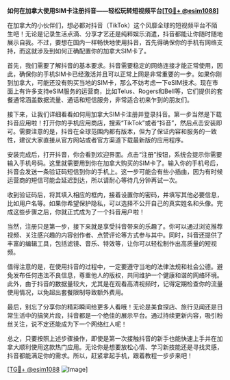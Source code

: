 **如何在加拿大使用SIM卡注册抖音——轻松玩转短视频平台[[TG💪+ @esim1088](https://t.me/s/esim1088)]**

在加拿大的小伙伴们，想必都对抖音（TikTok）这个风靡全球的短视频平台不陌生吧！无论是记录生活点滴、分享才艺还是纯粹娱乐消遣，抖音都能让你随时随地展示自我。不过，要想在国内一样畅快地使用抖音，首先得确保你的手机有网络支持，而这就涉及到如何正确配置你的加拿大SIM卡了。

首先，我们需要了解抖音的基本要求。抖音需要稳定的网络连接才能正常使用，因此，确保你的手机SIM卡已经激活并且可以正常上网是非常重要的一步。如果你刚到加拿大，可能还没有购买当地的SIM卡，那么不妨考虑一下eSIM技术。现在市面上有许多支持eSIM服务的运营商，比如Telus、Rogers和Bell等，它们提供的套餐通常涵盖数据流量、通话和短信服务，非常适合初来乍到的朋友们。

接下来，让我们详细看看如何用加拿大SIM卡注册并登录抖音。第一步当然是下载抖音应用啦！打开你的手机应用商店，搜索“TikTok”或者“抖音”，然后点击安装即可。需要注意的是，抖音在全球范围内都有版本，但为了保证内容和服务的一致性，建议大家直接从官方网站或者官方渠道下载最新版的应用程序。

安装完成后，打开抖音，你会看到欢迎界面。点击“注册”按钮，系统会提示你需要输入手机号码。这里就需要用到你在加拿大购买的SIM卡了。输入你的手机号后，抖音会发送一条验证码短信到你的手机上。这一步可能会有些小插曲，因为有时候运营商的短信可能会延迟到达，所以请耐心等待几分钟再试一次。

收到验证码后，将其填入相应的框内，接着设置你的密码，并填写其他必要信息，比如用户名等。如果你希望保护隐私，可以选择不公开自己的真实姓名和头像。完成这些步骤之后，你就正式成为了一个抖音用户啦！

当然，注册只是第一步，接下来就是享受抖音带来的乐趣了。你可以通过浏览推荐视频、关注感兴趣的内容创作者、点赞评论等方式参与其中。同时，抖音还提供了丰富的编辑工具，包括滤镜、音乐、特效等，让你可以轻松制作出高质量的短视频。

值得注意的是，在使用抖音的过程中，一定要遵守当地的法律法规和社会公德。避免发布任何违法不良信息，尊重他人的版权，共同维护一个健康和谐的网络环境。此外，由于抖音的数据量较大，尤其是在观看高清视频时，记得定期检查你的流量使用情况，以免超出套餐限制导致额外费用。

最后，别忘了分享你的精彩瞬间给更多人看哦！无论是美食探店、旅行见闻还是日常生活中的搞笑片段，抖音都是一个绝佳的展示平台。通过持续更新内容，吸引粉丝关注，说不定还能成为下一个网络红人呢！

总之，只要按照上述步骤操作，即使是第一次接触抖音的新手也能快速上手并在加拿大顺利使用这款热门应用。无论你是想要放松心情、学习新技能还是寻找灵感，抖音都能满足你的需求。所以，赶紧拿起手机，跟着教程一步步来吧！

[[TG💪+ @esim1088](https://t.me/s/esim1088) ![Image](https://i.postimg.cc/4NQfJmqS/Snipaste-2025-05-13-00-14-12.png)]